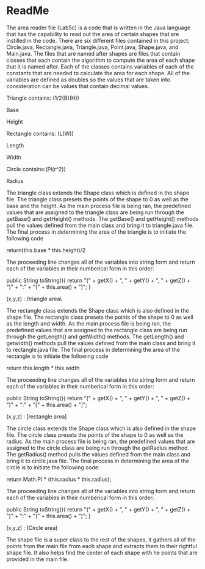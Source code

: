 # ReadMe
The area reader file (Lab5c) is a code that is written in the Java language that has the capability to read out the area of certain shapes that are instilled in the code. There are six different files contained in this project; Circle.java, Rectangle.java, Triangle.java, Point.java, Shape.java, and Main.java. The files that are named after shapes are files that contain classes that each contain the algorithm to compute the area of each shape that it is named after. Each of the classes contains variables of each of the constants that are needed to calculate the area for each shape. All of the variables are defined as doubles so the values that are taken into consideration can be values that contain decimal values.

Triangle contains: (1/2(B)(H))

Base

Height

Rectangle contains: (L(W))

Length

Width

Circle contains:(Pi(r^2))

Radius

The triangle class extends the Shape class which is defined in the shape file. The triangle class presets the points of the shape to 0 as well as the base and the height. As the main process file is being ran, the predefined values that are assigned to the triangle class are being run through the getBase() and getHeight() methods. The getBase() and getHeight() methods pull the values defined from the main class and bring it to triangle.java file. The final process in determining the area of the triangle is to initiate the following code

return(this.base * this.height)/2

The proceeding line changes all of the variables into string form and return each of the variables in their numberical form in this order:

public String toString(){
  return "(" + getX() + ", " + getY() + ", " + getZ() + ")" + ":" + "(" + this.area() + ")";
}

(x,y,z) : /triangle area\

The rectangle class extends the Shape class which is also defined in the shape file. The rectangle class presets the points of the shape to 0 as well as the length and width. As the main process file is being ran, the predefined values that are assigned to the rectangle class are being run through the getLength() and getWidth() methods. The getLength() and getwidth() methods pull the values defined from the main class and bring it to rectangle.java file. The final process in determining the area of the rectangle is to initiate the following code

return this.length * this.width

The proceeding line changes all of the variables into string form and return each of the variables in their numberical form in this order:

 public String toString(){
        return "(" + getX() + ", " + getY() + ", " + getZ() + ")" + ":" + "[" + this.area() + "]";

(x,y,z) : [rectangle area]

The circle class extends the Shape class which is also defined in the shape file. The circle class presets the points of the shape to 0 as well as the radius. As the main process file is being ran, the predefined values that are assigned to the circle class are being run through the getRadius method. The getRadius() method pulls the values defined from the main class and bring it to circle.java file. The final process in determining the area of the circle is to initiate the following code:

return Math.PI * (this.radius * this.radius);

The proceeding line changes all of the variables into string form and return each of the variables in their numberical form in this order:

 public String toString(){
        return "(" + getX() + ", " + getY() + ", " + getZ() + ")" + ":" + "(" + this.area() + ")";
    }

(x,y,z) : (Circle area)

The shape file is a super class to the rest of the shapes, it gathers all of the points from the main file from each shape and extracts them to their rightful shape file. It also helps find the center of each shape with he points that are provided in the main file. 
